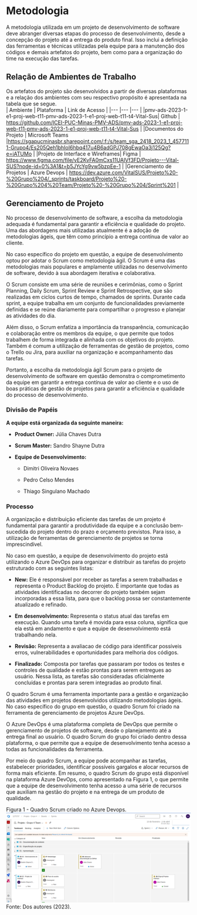 
# Metodologia

A metodologia utilizada em um projeto de desenvolvimento de software deve abranger diversas etapas do processo de desenvolvimento, desde a concepção do projeto até a entrega do produto final. Isso inclui a definição das ferramentas e técnicas utilizadas pela equipe para a manutenção dos códigos e demais artefatos do projeto, bem como para a organização do time na execução das tarefas.

## Relação de Ambientes de Trabalho 
Os artefatos do projeto são desenvolvidos a partir de diversas plataformas e a relação dos ambientes com seu respectivo propósito é apresentada na tabela que se segue.  
| Ambiente  | Plataforma | Link de Acesso |
|--- |--- |--- |
|pmv-ads-2023-1-e1-proj-web-t11-pmv-ads-2023-1-e1-proj-web-t11-t4-Vital-Sus| Github | https://github.com/ICEI-PUC-Minas-PMV-ADS/pmv-ads-2023-1-e1-proj-web-t11-pmv-ads-2023-1-e1-proj-web-t11-t4-Vital-Sus |
|Documentos do Projeto | Microsoft Teams |https://sgapucminasbr.sharepoint.com/:f:/s/team_sga_2418_2023_1_4577111-Grupo4/Es205Qeh1bhIoI6hbq417u4B6adGPJ708gEwaOa3j125Qg?e=iATUMo |
|Projeto de Interface e Wireframes| Figma | https://www.figma.com/file/vE2KvFA0mCxs11UAlVf3FD/Projeto---Vital-SUS?node-id=0%3A1&t=b5JYcYg9vw5bzpEe-1 |
|Gerenciamento de Projetos | Azure Devops | https://dev.azure.com/VitalSUS/Projeto%20-%20Grupo%204/_sprints/taskboard/Projeto%20-%20Grupo%204%20Team/Projeto%20-%20Grupo%204/Sprint%201 |


## Gerenciamento de Projeto

No processo de desenvolvimento de software, a escolha da metodologia adequada é fundamental para garantir a eficiência e qualidade do projeto. Uma das abordagens mais utilizadas atualmente é a adoção de metodologias ágeis, que têm como princípio a entrega contínua de valor ao cliente.

No caso específico do projeto em questão, a equipe de desenvolvimento optou por adotar o Scrum como metodologia ágil. O Scrum é uma das metodologias mais populares e amplamente utilizadas no desenvolvimento de software, devido à sua abordagem iterativa e colaborativa.

O Scrum consiste em uma série de reuniões e cerimônias, como o Sprint Planning, Daily Scrum, Sprint Review e Sprint Retrospective, que são realizadas em ciclos curtos de tempo, chamados de sprints. Durante cada sprint, a equipe trabalha em um conjunto de funcionalidades previamente definidas e se reúne diariamente para compartilhar o progresso e planejar as atividades do dia.

Além disso, o Scrum enfatiza a importância da transparência, comunicação e colaboração entre os membros da equipe, o que permite que todos trabalhem de forma integrada e alinhada com os objetivos do projeto. Também é comum a utilização de ferramentas de gestão de projetos, como o Trello ou Jira, para auxiliar na organização e acompanhamento das tarefas.

Portanto, a escolha da metodologia ágil Scrum para o projeto de desenvolvimento de software em questão demonstra o comprometimento da equipe em garantir a entrega contínua de valor ao cliente e o uso de boas práticas de gestão de projetos para garantir a eficiência e qualidade do processo de desenvolvimento.

### Divisão de Papéis

**A equipe está organizada da seguinte maneira:** 

- **Product Owner:** Júlia Chaves Dutra

- **Scrum Master:** Sandro Shayne Dutra

- **Equipe de Desenvolvimento:**

    - Dimitri Oliveira Novaes 

    - Pedro Celso Mendes 

    - Thiago Singulano Machado 

### Processo

A organização e distribuição eficiente das tarefas de um projeto é fundamental para garantir a produtividade da equipe e a conclusão bem-sucedida do projeto dentro do prazo e orçamento previstos. Para isso, a utilização de ferramentas de gerenciamento de projetos se torna imprescindível.

No caso em questão, a equipe de desenvolvimento do projeto está utilizando o Azure DevOps para organizar e distribuir as tarefas do projeto estruturado com as seguintes listas:  

- **New:** Ele é responsável por receber as tarefas a serem trabalhadas e representa o Product Backlog do projeto. É importante que todas as atividades identificadas no decorrer do projeto também sejam incorporadas a essa lista, para que o backlog possa ser constantemente atualizado e refinado.

- **Em desenvolvimento:** Representa o status atual das tarefas em execução. Quando uma tarefa é movida para essa coluna, significa que ela está em andamento e que a equipe de desenvolvimento está trabalhando nela. 

- **Revisão:** Representa a avaliacao de código para identificar possíveis erros, vulnerabilidades e oportunidades para melhoria dos códigos.

- **Finalizado:** Composta por tarefas que passaram por todos os testes e controles de qualidade e estão prontas para serem entregues ao usuário. Nessa lista, as tarefas são consideradas oficialmente concluídas e prontas para serem integradas ao produto final. 

O quadro Scrum é uma ferramenta importante para a gestão e organização das atividades em projetos desenvolvidos utilizando metodologias ágeis. No caso específico do grupo em questão, o quadro Scrum foi criado na ferramenta de gerenciamento de projetos Azure DevOps.

O Azure DevOps é uma plataforma completa de DevOps que permite o gerenciamento de projetos de software, desde o planejamento até a entrega final ao usuário. O quadro Scrum do grupo foi criado dentro dessa plataforma, o que permite que a equipe de desenvolvimento tenha acesso a todas as funcionalidades da ferramenta.

Por meio do quadro Scrum, a equipe pode acompanhar as tarefas, estabelecer prioridades, identificar possíveis gargalos e alocar recursos de forma mais eficiente. Em resumo, o quadro Scrum do grupo está disponível na plataforma Azure DevOps, como apresentado na Figura 1, o que permite que a equipe de desenvolvimento tenha acesso a uma série de recursos que auxiliam na gestão do projeto e na entrega de um produto de qualidade.

Figura 1 - Quadro Scrum criado no Azure Devops.
![Azure Boards](img/AzureBoards.png)
Fonte: Dos autores (2023).
